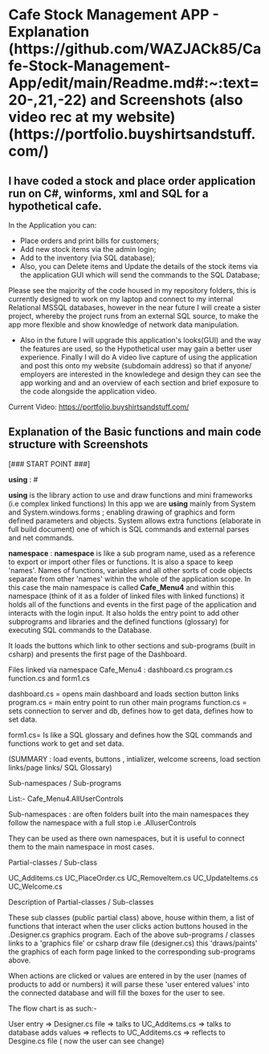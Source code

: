 
<h1>Cafe Stock Management APP - Explanation (https://github.com/WAZJACk85/Cafe-Stock-Management-App/edit/main/Readme.md#:~:text=20-,21,-22) and Screenshots (also video rec at my website) (https://portfolio.buyshirtsandstuff.com/)</h1>

## I have coded a stock and place order application run on C#, winforms, xml and SQL for a hypothetical cafe.

In the Application you can: 
* Place orders and print bills for customers;
* Add new stock items via the admin login; 
* Add to the inventory (via SQL database);
* Also, you can Delete items and Update the details of the stock items via the application GUI which will send the commands to the SQL Database;

Please see the majority of the code housed in my repository folders, this is currently designed to work on my laptop and connect to my internal Relational MSSQL databases, however in the near future I will create a sister project, whereby the project runs from an external SQL source, to make the app more flexible and show knowledge of network data manipulation.

* Also in the future I will upgrade this application's looks(GUI) and the way the features are used, so the Hypothetical user may gain a better user experience.  Finally I will do A video live capture of using the application and post this onto my website (subdomain address) so that if anyone/ employers are interested in the knowledege and design they can see the app working and and an overview of each section and brief exposure to the code alongside the application video.

Current Video: https://portfolio.buyshirtsandstuff.com/

## Explanation of the Basic functions and main code structure with Screenshots


[### START POINT  ###]

**using**  : #    

**using** is the library action to use and draw functions and mini frameworks (i.e complex linked functions)
In this app we are **using**  mainly  from System and  System.windows.forms  ; enabling drawing of graphics and form defined parameters and objects. System allows extra functions (elaborate in full build document) one of which is SQL commands and external parses and net commands.

**namespace** :  **namespace** is like a sub program name, used as a reference to export or import other files or functions.  It is also a space to keep 'names'. Names of functions, variables and all other sorts of code objects separate from other 'names' within the whole of the application scope.
In this case the main namespace is called       **Cafe_Menu4**    and within this namespace (think of it as a folder of linked files with linked functions)  it holds all of the functions and events in the first page of the application and interacts with the login input. It also holds the entry point to add other subprograms and libraries and the defined functions (glossary) for executing SQL commands to the Database.

It loads the buttons which link to other sections and sub-programs (built in csharp) and presents the first page of the Dashboard.

Files linked via namespace   Cafe_Menu4     :  dashboard.cs    program.cs function.cs  and 
form1.cs

dashboard.cs = opens main dashboard and loads section button links
program.cs = main entry point to run other main programs
function.cs = sets connection to server and db,  defines how to get data,  defines how to set data.

form1.cs= Is like a SQL glossary and defines how the SQL commands and functions work to get and set data.

(SUMMARY : load events, buttons , intializer, welcome screens, load section links/page links/ SQL Glossary)

Sub-namespaces / Sub-programs 

List:-
Cafe_Menu4.AllUserControls

Sub-namespaces  :  are often folders built into the main namespaces they follow the namespace with a full stop  i.e   .AlluserControls

They can be used as there own namespaces, but it is useful to connect them to the main namespace in most cases.

Partial-classes / Sub-class 

UC_Additems.cs
UC_PlaceOrder.cs
UC_RemoveItem.cs
UC_UpdateItems.cs
UC_Welcome.cs

Description of Partial-classes / Sub-classes

These sub classes (public partial class) above,  house within them,  a list of functions that interact when the user clicks action buttons housed in the  .Designer.cs   graphics program.  Each of the above sub-programs / classes links to a 'graphics file'  or csharp draw file (designer.cs)  this 'draws/paints' the graphics of each form page linked to the corresponding sub-programs above.  

When actions are clicked or values are entered in by the user (names of products to add or numbers)  it will parse these 'user entered values' into the connected database and will fill the boxes for the user to see.

The flow chart is as such:-

User entry =>  Designer.cs file  =>  talks to  UC_Additems.cs => talks to database adds values => reflects to UC_Additems.cs => reflects to Desgine.cs file  ( now the user can see change)





